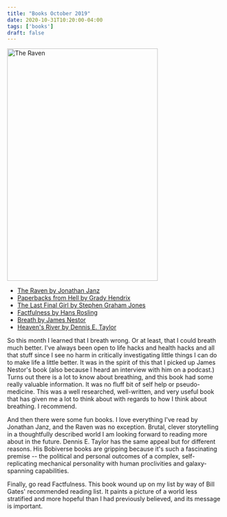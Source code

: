 ```yaml
---
title: "Books October 2019"
date: 2020-10-31T10:20:00-04:00
tags: ['books']
draft: false
---
```

<img src="https://i.gr-assets.com/images/S/compressed.photo.goodreads.com/books/1585287103l/52880816.jpg" alt="The Raven" title="The Raven" width="350" height="540" />

* [The Raven by Jonathan Janz](https://www.goodreads.com/book/show/52880816-the-raven)
* [Paperbacks from Hell by Grady Hendrix](https://www.goodreads.com/book/show/33670466-paperbacks-from-hell)
* [The Last Final Girl by Stephen Graham Jones](https://www.goodreads.com/book/show/20323372-the-last-final-girl)
* [Factfulness by Hans Rosling](https://www.goodreads.com/book/show/34890015-factfulness)
* [Breath by James Nestor](https://www.goodreads.com/book/show/51202930-breath)
* [Heaven's River by Dennis E. Taylor](https://www.goodreads.com/book/show/42950440-heaven-s-river)

So this month I learned that I breath wrong. Or at least, that I could breath much better. I've always been open to life hacks and health hacks and all that stuff since I see no harm in critically investigating little things I can do to make life a little better. It was in the spirit of this that I picked up James Nestor's book (also because I heard an interview with him on a podcast.) Turns out there is a lot to know about breathing, and this book had some really valuable information. It was no fluff bit of self help or pseudo-medicine. This was a well researched, well-written, and very useful book that has given me a lot to think about with regards to how I think about breathing. I recommend.

And then there were some fun books. I love everything I've read by Jonathan Janz, and the Raven was no exception. Brutal, clever storytelling in a thoughtfully described world I am looking forward to reading more about in the future. Dennis E. Taylor has the same appeal but for different reasons. His Bobiverse books are gripping because it's such a fascinating premise -- the political and personal outcomes of a complex, self-replicating mechanical personality with human proclivities and galaxy-spanning capabilities.

Finally, go read Factfulness. This book wound up on my list by way of Bill Gates' recommended reading list. It paints a picture of a world less stratified and more hopeful than I had previously believed, and its message is important.

